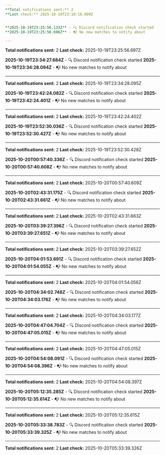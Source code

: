 ```yaml
---
**Total notifications sent:** 2
**Last check:** 2025-10-19T23:10:10.609Z


**2025-10-19T23:25:56.133Z** - 🔍 Discord notification check started
**2025-10-19T23:25:56.696Z** - 📭 No new matches to notify about

---
```

**Total notifications sent:** 2
**Last check:** 2025-10-19T23:25:56.697Z


**2025-10-19T23:34:27.684Z** - 🔍 Discord notification check started
**2025-10-19T23:34:28.094Z** - 📭 No new matches to notify about

---
**Total notifications sent:** 2
**Last check:** 2025-10-19T23:34:28.095Z


**2025-10-19T23:42:24.082Z** - 🔍 Discord notification check started
**2025-10-19T23:42:24.401Z** - 📭 No new matches to notify about

---
**Total notifications sent:** 2
**Last check:** 2025-10-19T23:42:24.402Z


**2025-10-19T23:52:30.036Z** - 🔍 Discord notification check started
**2025-10-19T23:52:30.427Z** - 📭 No new matches to notify about

---
**Total notifications sent:** 2
**Last check:** 2025-10-19T23:52:30.428Z


**2025-10-20T00:57:40.336Z** - 🔍 Discord notification check started
**2025-10-20T00:57:40.608Z** - 📭 No new matches to notify about

---
**Total notifications sent:** 2
**Last check:** 2025-10-20T00:57:40.609Z


**2025-10-20T02:43:31.175Z** - 🔍 Discord notification check started
**2025-10-20T02:43:31.661Z** - 📭 No new matches to notify about

---
**Total notifications sent:** 2
**Last check:** 2025-10-20T02:43:31.663Z


**2025-10-20T03:39:27.396Z** - 🔍 Discord notification check started
**2025-10-20T03:39:27.651Z** - 📭 No new matches to notify about

---
**Total notifications sent:** 2
**Last check:** 2025-10-20T03:39:27.652Z


**2025-10-20T04:01:53.691Z** - 🔍 Discord notification check started
**2025-10-20T04:01:54.055Z** - 📭 No new matches to notify about

---
**Total notifications sent:** 2
**Last check:** 2025-10-20T04:01:54.056Z


**2025-10-20T04:34:02.748Z** - 🔍 Discord notification check started
**2025-10-20T04:34:03.176Z** - 📭 No new matches to notify about

---
**Total notifications sent:** 2
**Last check:** 2025-10-20T04:34:03.177Z


**2025-10-20T04:47:04.704Z** - 🔍 Discord notification check started
**2025-10-20T04:47:05.015Z** - 📭 No new matches to notify about

---
**Total notifications sent:** 2
**Last check:** 2025-10-20T04:47:05.015Z


**2025-10-20T04:54:08.091Z** - 🔍 Discord notification check started
**2025-10-20T04:54:08.396Z** - 📭 No new matches to notify about

---
**Total notifications sent:** 2
**Last check:** 2025-10-20T04:54:08.397Z


**2025-10-20T05:12:35.285Z** - 🔍 Discord notification check started
**2025-10-20T05:12:35.614Z** - 📭 No new matches to notify about

---
**Total notifications sent:** 2
**Last check:** 2025-10-20T05:12:35.615Z


**2025-10-20T05:33:38.783Z** - 🔍 Discord notification check started
**2025-10-20T05:33:39.325Z** - 📭 No new matches to notify about

---
**Total notifications sent:** 2
**Last check:** 2025-10-20T05:33:39.326Z
